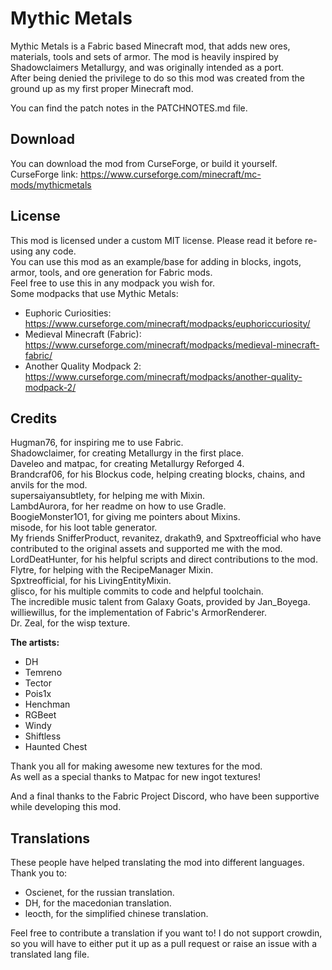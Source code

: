 # Mythic Metals

Mythic Metals is a Fabric based Minecraft mod, that adds new ores, materials, tools and sets of armor. 
The mod is heavily inspired by Shadowclaimers Metallurgy, and was originally intended as a port.  
After being denied the privilege to do so this mod was created from the ground up as my first proper Minecraft mod.

You can find the patch notes in the PATCHNOTES.md file.

## Download

You can download the mod from CurseForge, or build it yourself.  
CurseForge link:
https://www.curseforge.com/minecraft/mc-mods/mythicmetals

## License

This mod is licensed under a custom MIT license. Please read it before re-using any code.  
You can use this mod as an example/base for adding in blocks, ingots, armor, tools, and ore generation for Fabric mods.  
Feel free to use this in any modpack you wish for.  
Some modpacks that use Mythic Metals:  
* Euphoric Curiosities: https://www.curseforge.com/minecraft/modpacks/euphoriccuriosity/  
* Medieval Minecraft (Fabric): https://www.curseforge.com/minecraft/modpacks/medieval-minecraft-fabric/  
* Another Quality Modpack 2: https://www.curseforge.com/minecraft/modpacks/another-quality-modpack-2/

## Credits

Hugman76, for inspiring me to use Fabric.  
Shadowclaimer, for creating Metallurgy in the first place.  
Daveleo and matpac, for creating Metallurgy Reforged 4.  
Brandcraf06, for his Blockus code, helping creating blocks, chains, and anvils for the mod.  
supersaiyansubtlety, for helping me with Mixin.  
LambdAurora, for her readme on how to use Gradle.  
BoogieMonster1O1, for giving me pointers about Mixins.  
misode, for his loot table generator.  
My friends SnifferProduct, revanitez, drakath9, and Spxtreofficial who have contributed to the original assets and supported me with the mod.  
LordDeatHunter, for his helpful scripts and direct contributions to the mod.  
Flytre, for helping with the RecipeManager Mixin.  
Spxtreofficial, for his LivingEntityMixin.  
glisco, for his multiple commits to code and helpful toolchain.  
The incredible music talent from Galaxy Goats, provided by Jan_Boyega.  
williewillus, for the implementation of Fabric's ArmorRenderer.  
Dr. Zeal, for the wisp texture.  

**The artists:**  
* DH 
* Temreno 
* Tector 
* Pois1x 
* Henchman 
* RGBeet 
* Windy 
* Shiftless 
* Haunted Chest

Thank you all for making awesome new textures for the mod.  
As well as a special thanks to Matpac for new ingot textures!  
  
And a final thanks to the Fabric Project Discord, who have been supportive while developing this mod.  

## Translations  
These people have helped translating the mod into different languages. Thank you to:  

* Oscienet, for the russian translation.  
* DH, for the macedonian translation.  
* leocth, for the simplified chinese translation.  

Feel free to contribute a translation if you want to! I do not support crowdin, so you will have to either put it up as a pull request or raise an issue with a translated lang file.